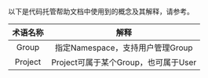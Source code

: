 以下是代码托管帮助文档中使用到的概念及其解释，请参考。


| 术语名称     |   解释 | 
| :--------: | :--------:| 
| Group  | 指定Namespace，支持用户管理Group | 
| Project  | Project可属于某个Group，也可属于User | 
